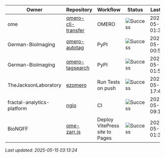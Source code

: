 | Owner | Repository | Workflow | Status | Last Run | URL |
| ----- | ---------- | -------- | ------ | -------- | --- |
| ome | [omero-cli-transfer](https://github.com/ome/omero-cli-transfer) | OMERO | ![Success](https://img.shields.io/badge/Success-brightgreen) | 2025-05-15 01:38:45 | [15034696877](https://github.com/ome/omero-cli-transfer/actions/runs/15034696877) |
| German-BioImaging | [omero-autotag](https://github.com/German-BioImaging/omero-autotag) | PyPI | ![Success](https://img.shields.io/badge/Success-brightgreen) | 2025-05-15 00:59:43 | [15034218651](https://github.com/German-BioImaging/omero-autotag/actions/runs/15034218651) |
| German-BioImaging | [omero-tagsearch](https://github.com/German-BioImaging/omero-tagsearch) | PyPI | ![Success](https://img.shields.io/badge/Success-brightgreen) | 2025-05-15 01:50:38 | [15034836963](https://github.com/German-BioImaging/omero-tagsearch/actions/runs/15034836963) |
| TheJacksonLaboratory | [ezomero](https://github.com/TheJacksonLaboratory/ezomero) | Run Tests on push | ![Success](https://img.shields.io/badge/Success-brightgreen) | 2025-05-07 17:49:44 | [14889918626](https://github.com/TheJacksonLaboratory/ezomero/actions/runs/14889918626) |
| fractal-analytics-platform | [ngio](https://github.com/fractal-analytics-platform/ngio) | CI | ![Success](https://img.shields.io/badge/Success-brightgreen) | 2025-05-12 09:10:04 | [14968339737](https://github.com/fractal-analytics-platform/ngio/actions/runs/14968339737) |
| BioNGFF | [ome-zarr.js](https://github.com/BioNGFF/ome-zarr.js) | Deploy VitePress site to Pages | ![Success](https://img.shields.io/badge/Success-brightgreen) | 2025-05-15 01:39:22 | [15034704144](https://github.com/BioNGFF/ome-zarr.js/actions/runs/15034704144) |


*Last updated: 2025-05-15 03:13:24*